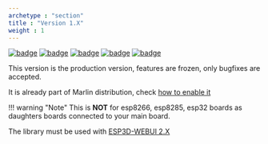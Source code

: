 ```yaml
---
archetype : "section"
title : "Version 1.X"
weight : 1
---
```


[![badge](https://img.shields.io/badge/ESPDLib-1.0-green?style=plastic&logo=github)](https://github.com/luc-github/ESP3DLib/tree/master)
[![badge](https://img.shields.io/github/release/luc-github/ESP3DLib.svg?style=plastic)](https://github.com/luc-github/ESP3DLib/tree/master)
[![badge](https://img.shields.io/github/commit-activity/y/luc-github/ESP3DLib/master?style=plastic)](https://github.com/luc-github/ESP3DLib/tree/master)
[![badge](https://img.shields.io/github/last-commit/luc-github/ESP3DLib/master?style=plastic)](https://github.com/luc-github/ESP3DLib/tree/master)
[![badge](https://img.shields.io/discord/752822148795596940?color=blue&label=discord-esp3d&logo=discord)](https://discord.gg/Z4ujTwE)

This version is the production version, features are frozen, only bugfixes are accepted.

It is already part of Marlin distribution, check [how to enable it](installation/)

!!! warning "Note"
    This is **NOT** for  esp8266, esp8285, esp32 boards as daughters boards connected to your main board.

The library must be used with [ESP3D-WEBUI 2.X](/ESP3D-WebUI/Version_2.x/)